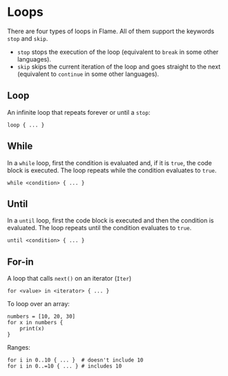 # Loops

There are four types of loops in Flame.
All of them support the keywords `stop` and `skip`.

* `stop` stops the execution of the loop (equivalent to `break` in some other languages).
* `skip` skips the current iteration of the loop and goes straight to the next (equivalent to `continue` in some other languages).

## Loop

An infinite loop that repeats forever or until a `stop`:

```flame
loop { ... }
```

## While

In a `while` loop, first the condition is evaluated and, if it is `true`, the code block is executed.
The loop repeats while the condition evaluates to `true`.

```flame
while <condition> { ... }
```

## Until

In a `until` loop, first the code block is executed and then the condition is evaluated.
The loop repeats until the condition evaluates to `true`.

```flame
until <condition> { ... }
```

## For-in

A loop that calls `next()` on an iterator (`Iter`)

```flame
for <value> in <iterator> { ... }
```

To loop over an array:

```flame
numbers = [10, 20, 30]
for x in numbers {
    print(x)
}
```

Ranges:

```
for i in 0..10 { ... }  # doesn't include 10
for i in 0..=10 { ... } # includes 10
```
